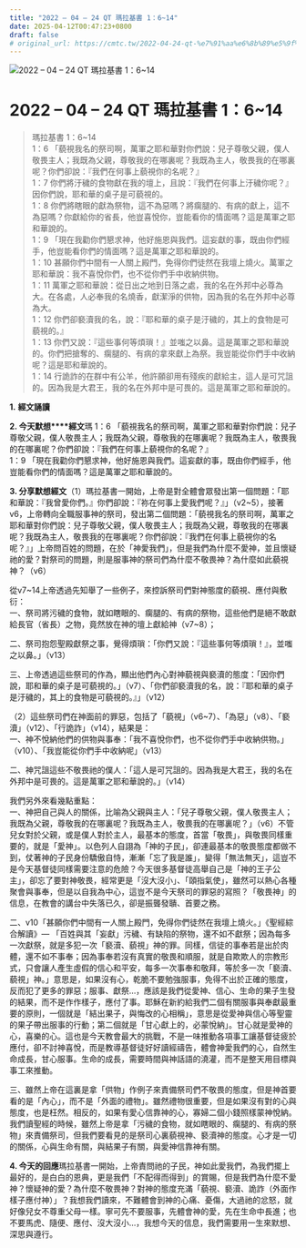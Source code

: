 ```yaml
---
title: "2022 – 04 – 24 QT 瑪拉基書 1：6~14"
date: 2025-04-12T00:47:23+0800
draft: false
# original_url: https://cmtc.tw/2022-04-24-qt-%e7%91%aa%e6%8b%89%e5%9f%ba%e6%9b%b8-1%ef%bc%9a614
---
```


![2022 – 04 – 24 QT 瑪拉基書 1：6\~14](/images/qt.jpg   "2022 – 04 – 24 QT 瑪拉基書 1：6\~14")

# 2022 – 04 – 24 QT 瑪拉基書 1：6\~14

> 瑪拉基書 1：6\~14  
> 1：6 「藐視我名的祭司啊，萬軍之耶和華對你們說：兒子尊敬父親，僕人敬畏主人；我既為父親，尊敬我的在哪裏呢？我既為主人，敬畏我的在哪裏呢？你們卻說：『我們在何事上藐視你的名呢？』  
> 1：7 你們將汙穢的食物獻在我的壇上，且說：『我們在何事上汙穢你呢？』因你們說，耶和華的桌子是可藐視的。  
> 1：8 你們將瞎眼的獻為祭物，這不為惡嗎？將瘸腿的、有病的獻上，這不為惡嗎？你獻給你的省長，他豈喜悅你，豈能看你的情面嗎？這是萬軍之耶和華說的。  
> 1：9 「現在我勸你們懇求神，他好施恩與我們。這妄獻的事，既由你們經手，他豈能看你們的情面嗎？這是萬軍之耶和華說的。  
> 1：10 甚願你們中間有一人關上殿門，免得你們徒然在我壇上燒火。萬軍之耶和華說：我不喜悅你們，也不從你們手中收納供物。  
> 1：11 萬軍之耶和華說：從日出之地到日落之處，我的名在外邦中必尊為大。在各處，人必奉我的名燒香，獻潔淨的供物，因為我的名在外邦中必尊為大。  
> 1：12 你們卻褻瀆我的名，說：『耶和華的桌子是汙穢的，其上的食物是可藐視的。』  
> 1：13 你們又說：『這些事何等煩瑣！』並嗤之以鼻。這是萬軍之耶和華說的。你們把搶奪的、瘸腿的、有病的拿來獻上為祭。我豈能從你們手中收納呢？這是耶和華說的。  
> 1：14 行詭詐的在群中有公羊，他許願卻用有殘疾的獻給主，這人是可咒詛的。因為我是大君王，我的名在外邦中是可畏的。這是萬軍之耶和華說的。

**1.** **經文誦讀**

**2. 今天默想****經文**瑪 1：6 「藐視我名的祭司啊，萬軍之耶和華對你們說：兒子尊敬父親，僕人敬畏主人；我既為父親，尊敬我的在哪裏呢？我既為主人，敬畏我的在哪裏呢？你們卻說：『我們在何事上藐視你的名呢？』  
1：9 「現在我勸你們懇求神，他好施恩與我們。這妄獻的事，既由你們經手，他豈能看你們的情面嗎？這是萬軍之耶和華說的。

**3. 分享默想經文**（1）瑪拉基書一開始，上帝是對全體會眾發出第一個問題：「耶和華說：『我曾愛你們。』你們卻說：『祢在何事上愛我們呢？』」（v2\~5），接著v6，上帝轉向全職服事神的祭司，發出第二個問題：「藐視我名的祭司啊，萬軍之耶和華對你們說：兒子尊敬父親，僕人敬畏主人；我既為父親，尊敬我的在哪裏呢？我既為主人，敬畏我的在哪裏呢？你們卻說：『我們在何事上藐視你的名呢？』」上帝問百姓的問題，在於「神愛我們」，但是我們為什麼不愛神，並且懷疑祂的愛？對祭司的問題，則是服事神的祭司們為什麼不敬畏神？為什麼如此藐視神？（v6）

從v7\~14上帝透過先知舉了一些例子，來控訴祭司們對神態度的藐視、應付與敷衍：  
一、祭司將污穢的食物，就如瞎眼的、瘸腿的、有病的祭物，這些他們是絕不敢獻給長官（省長）之物，竟然放在神的壇上獻給神（v7\~8）；

二、祭司抱怨聖殿獻祭之事，覺得煩瑣：「你們又說：『這些事何等煩瑣！』，並嗤之以鼻。」（v13）

三、上帝透過這些祭司的作為，顯出他們內心對神藐視與褻瀆的態度：「因你們說，耶和華的桌子是可藐視的。」（v7）、「你們卻褻瀆我的名，說：『耶和華的桌子是汙穢的，其上的食物是可藐視的。』」（v12）

（2）這些祭司們在神面前的罪惡，包括了「藐視」（v6\~7）、「為惡」（v8）、「褻瀆」（v12）、「行詭詐」（v14），結果是：  
一、神不悅納他們的供物與事奉：「我不喜悅你們，也不從你們手中收納供物。」（v10）、「我豈能從你們手中收納呢」（v13）

二、神咒詛這些不敬畏祂的僕人：「這人是可咒詛的。因為我是大君王，我的名在外邦中是可畏的。這是萬軍之耶和華說的。」（v14）

我們另外來看幾點重點：  
一、神把自己與人的關係，比喻為父親與主人：「兒子尊敬父親，僕人敬畏主人；我既為父親，尊敬我的在哪裏呢？我既為主人，敬畏我的在哪裏呢？」（v6）不管兒女對於父親，或是僕人對於主人，最基本的態度，首當「敬畏」，與敬畏同樣重要的，就是「愛神」。以色列人自詡為「神的子民」，卻連最基本的敬畏態度都做不到，仗著神的子民身份驕傲自恃，漸漸「忘了我是誰」，變得「無法無天」，這豈不是今天基督徒同樣需要注意的危險？今天很多基督徒高舉自己是「神的王子公主」，卻忘了要對神敬畏，經常更是「沒大沒小」、「頤指氣使」，雖然可以熱心各種聚會與事奉，但是以自我為中心，這豈不是今天祭司的罪惡的寫照？「敬畏神」的信息，在教會的講台中失落已久，卻是振聾發聵、首要之務。

二、v10「甚願你們中間有一人關上殿門，免得你們徒然在我壇上燒火。」《聖經綜合解讀》— 「百姓與其「妄獻」污穢、有缺陷的祭物，還不如不獻祭；因為每多一次獻祭，就是多犯一次「褻瀆、藐視」神的罪。同樣，信徒的事奉若是出於肉體，還不如不事奉；因為事奉若沒有真實的敬畏和順服，就是自欺欺人的宗教形式，只會讓人產生虛假的信心和平安，每多一次事奉和敬拜，等於多一次「褻瀆、藐視」神。」意思是，如果沒有心，乾脆不要勉強服事，免得不出於正確的態度，反而犯了更多的罪惡；服事、獻祭…，應該是我們從愛神、信心、生命的果子生發的結果，而不是作作樣子，應付了事。耶穌在新約給我們二個有關服事與奉獻最重要的原則，一個就是「結出果子，與悔改的心相稱」，意思是從愛神與信心等聖靈的果子帶出服事的行動；第二個就是「甘心獻上的，必蒙悅納」。甘心就是愛神的心，喜樂的心。這也是今天教會最大的挑戰，不是一味推動各項事工讓基督徒疲於應付，卻不討神喜悅，而是教導基督徒好好讀經禱告，體會神愛我們的心，自然生命成長，甘心服事。生命的成長，需要時間與神話語的澆灌，而不是整天用目標與事工來推動。

三、雖然上帝在這裏是拿「供物」作例子來責備祭司們不敬畏的態度，但是神首要看的是「內心」，而不是「外面的禮物」。雖然禮物很重要，但是如果沒有對的心與態度，也是枉然。相反的，如果有愛心信靠神的心，寡婦二個小錢照樣蒙神悅納。我們讀聖經的時候，雖然上帝是拿「污穢的食物，就如瞎眼的、瘸腿的、有病的祭物」來責備祭司，但我們要看見的是祭司心裏藐視神、褻瀆神的態度。心才是一切的關係，心與生命有關，與結果子有關，與愛神信靠神有關。

**4. 今天的回應**瑪拉基書一開始，上帝責問祂的子民，神如此愛我們，為我們擺上最好的，是白白的恩典，更是我們「不配得而得到」的賞賜，但是我們為什麼不愛神？懷疑神的愛？為什麼不敬畏神？對神的態度充滿「藐視、褻瀆、詭詐（外面作樣子應付神）」？我想我們讀來，不難體會到神的心痛、憂傷，大過祂的忿怒，就好像兒女不尊重父母一樣。寧可先不要服事，先體會神的愛，先在生命中長進；也不要馬虎、隨便、應付、沒大沒小…，我想今天的信息，我們需要用一生來默想、深思與遵行。